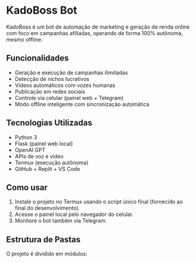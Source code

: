 # KadoBoss Bot

KadoBoss é um bot de automação de marketing e geração de renda online com foco em campanhas afiliadas, operando de forma 100% autônoma, mesmo offline.

## Funcionalidades

- Geração e execução de campanhas ilimitadas
- Detecção de nichos lucrativos
- Vídeos automáticos com vozes humanas
- Publicação em redes sociais
- Controle via celular (painel web + Telegram)
- Modo offline inteligente com sincronização automática

## Tecnologias Utilizadas

- Python 3
- Flask (painel web local)
- OpenAI GPT
- APIs de voz e vídeo
- Termux (execução autônoma)
- GitHub + Replit + VS Code

## Como usar

1. Instale o projeto no Termux usando o script único final (fornecido ao final do desenvolvimento).
2. Acesse o painel local pelo navegador do celular.
3. Monitore o bot também via Telegram.

## Estrutura de Pastas

O projeto é dividido em módulos:
